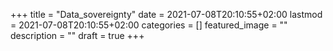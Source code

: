 +++
title =  "Data_sovereignty"
date = 2021-07-08T20:10:55+02:00
lastmod = 2021-07-08T20:10:55+02:00
categories = []
featured_image = ""
description = ""
draft = true
+++

<!--more-->

